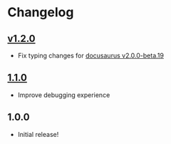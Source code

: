 # Changelog

<!-- The order of list items should be: Critical/Fixes, New, Update, Remove, Underpinnings -->
<!-- ## [UNRELEASED](https://github.com/roydukkey/docusaurus-theme-frontmatter/compare/v1.2.0...master) -->

## [v1.2.0](https://github.com/roydukkey/docusaurus-theme-frontmatter/compare/v1.1.0...v1.2.0)

* Fix typing changes for [docusaurus v2.0.0-beta.19](https://github.com/facebook/docusaurus/releases/tag/v2.0.0-beta.19)

## [1.1.0](https://github.com/roydukkey/docusaurus-theme-frontmatter/compare/v1.0.0...v1.1.0)

* Improve debugging experience

## 1.0.0

* Initial release!
